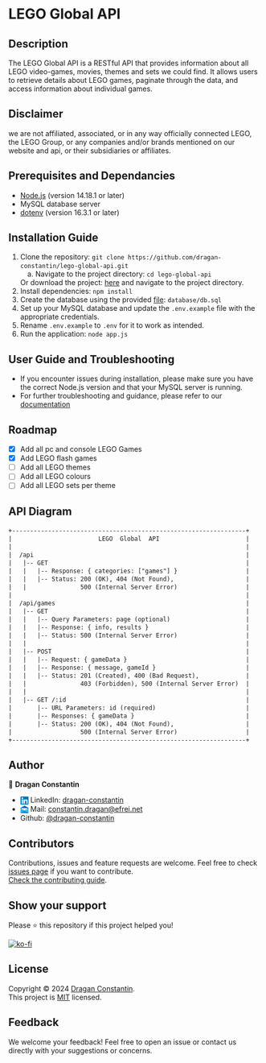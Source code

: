 # LEGO Global API

## Description

The LEGO Global API is a RESTful API that provides information about all LEGO video-games, movies, themes and sets we could find. It allows users to retrieve details about LEGO games, paginate through the data, and access information about individual games.

## Disclaimer

we are not affiliated, associated, or in any way officially connected LEGO, the LEGO Group, or any companies and/or brands mentioned on our website and api, or their subsidiaries or affiliates.

## Prerequisites and Dependancies

- [Node.js](https://nodejs.org) (version 14.18.1 or later)
- MySQL database server
- [dotenv](https://www.npmjs.com/package/dotenv) (version 16.3.1 or later)

## Installation Guide

1. Clone the repository: `git clone https://github.com/dragan-constantin/lego-global-api.git`<br>
  &emsp;a. Navigate to the project directory: `cd lego-global-api`<br>
  Or download the project: [here](https://github.com/Dragan-Constantin/LEGO-Global-API/archive/refs/heads/main.zip) and navigate to the project directory.
3. Install dependencies: `npm install`
4. Create the database using the provided [file](database/db.sql): `database/db.sql`
5. Set up your MySQL database and update the `.env.example` file with the appropriate credentials.
6. Rename `.env.example` to `.env` for it to work as intended.
7. Run the application: `node app.js`

## User Guide and Troubleshooting

- If you encounter issues during installation, please make sure you have the correct Node.js version and that your MySQL server is running.
- For further troubleshooting and guidance, please refer to our [documentation](docs/api-docs.md)

## Roadmap

* [x] Add all pc and console LEGO Games
* [x] Add LEGO flash games
* [ ] Add all LEGO themes
* [ ] Add all LEGO colours
* [ ] Add all LEGO sets per theme

## API Diagram

```plaintext
+-----------------------------------------------------------------+
|                        LEGO  Global  API                        |
|                                                                 |
|  /api                                                           |
|   |-- GET                                                       |
|   |   |-- Response: { categories: ["games"] }                   |
|   |   |-- Status: 200 (OK), 404 (Not Found),                    |
|   |               500 (Internal Server Error)                   |
|                                                                 |
|  /api/games                                                     |
|   |-- GET                                                       |
|   |   |-- Query Parameters: page (optional)                     |
|   |   |-- Response: { info, results }                           |
|   |   |-- Status: 500 (Internal Server Error)                   |
|   |                                                             |
|   |-- POST                                                      |
|   |   |-- Request: { gameData }                                 |
|   |   |-- Response: { message, gameId }                         |
|   |   |-- Status: 201 (Created), 400 (Bad Request),             |
|   |               403 (Forbidden), 500 (Internal Server Error)  |
|   |                                                             |
|   |-- GET /:id                                                  |
|       |-- URL Parameters: id (required)                         |
|       |-- Responses: { gameData }                               |
|       |-- Status: 200 (OK), 404 (Not Found),                    |
|                   500 (Internal Server Error)                   |
+-----------------------------------------------------------------+
```

## Author

👤 **Dragan Constantin**

- <img align="center" alt="LinkedIn Profile" width="16px" src="assets/images/README/linkedin-icon.png"> LinkedIn: [dragan-constantin](https://www.linkedin.com/in/dragan-constantin)
- <img align="center" alt="email" width="16px" src="assets/images/README/mail-icon.png" style="a:link{text-decoration: none;}"> Mail: [constantin.dragan@efrei.net](mailto:constantin.dragan@efrei.net&subject=LEGO%20Global%20API&body=%0A-----------%0APlease%20indicate%20your%20name%20and%20surname%20and%20how%20you%20came%20to%20find%20this%20repository.%0AIf%20your%20are,%20or%20were,%20a%20student%20at%20EFREI,%20please%20indicate%20your%20class%20(along%20with%20the%20section)%0A%0AThank%20you%20in%20advance,%0AThe%20LEGO%20Global%20API%20team.%0A-----------%0A%0A)
- Github: [@dragan-constantin](https://github.com/dragan-constantin)

## Contributors

Contributions, issues and feature requests are welcome.
Feel free to check [issues page](https://github.com/dragan-constantin/lego-global-api/issues) if you want to contribute.<br>
[Check the contributing guide](./CONTRIBUTING.md).

<!-- ALL-CONTRIBUTORS-LIST:START - Do not remove or modify this section -->
<!-- prettier-ignore-start -->
<!-- markdownlint-disable -->

<!-- markdownlint-restore -->
<!-- prettier-ignore-end -->

<!-- ALL-CONTRIBUTORS-LIST:END -->


## Show your support

Please ⭐️ this repository if this project helped you!

[![ko-fi](https://ko-fi.com/img/githubbutton_sm.svg)](https://ko-fi.com/coffeeoverflow)

## License

Copyright © 2024 [Dragan Constantin](https://github.com/dragan-constantin).<br>
This project is [MIT](LICENSE) licensed.
<br>

## Feedback

We welcome your feedback! Feel free to open an issue or contact us directly with your suggestions or concerns.

<br>
